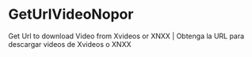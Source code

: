 # GetUrlVideoNopor
Get Url to download Video from Xvideos or XNXX | Obtenga la URL para descargar videos de Xvideos o XNXX
